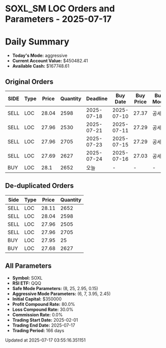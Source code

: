 # SOXL_SM LOC Orders and Parameters - 2025-07-17

# Daily Summary

- **Today's Mode:** aggressive
- **Current Account Value:** $450482.41
- **Available Cash:** $167748.61

## Original Orders

| SIDE | Type | Price | Quantity | Deadline | Buy Date | Buy Price | Buy Mode |
|------|------|-------|----------|----------|----------|-----------|----------|
| SELL | LOC | 28.04 | 2598 | 2025-07-18 | 2025-07-10 | 27.37 | 공세 |
| SELL | LOC | 27.96 | 2530 | 2025-07-21 | 2025-07-11 | 27.29 | 공세 |
| SELL | LOC | 27.96 | 2705 | 2025-07-23 | 2025-07-15 | 27.29 | 공세 |
| SELL | LOC | 27.69 | 2627 | 2025-07-24 | 2025-07-16 | 27.03 | 공세 |
| BUY | LOC | 28.1 | 2652 | 오늘 | - | - | - |

## De-duplicated Orders

| Side | Type | Price | Quantity |
|------|------|-------|----------|
| SELL | LOC | 28.11 | 2652 |
| SELL | LOC | 28.04 | 2598 |
| SELL | LOC | 27.96 | 2505 |
| SELL | LOC | 27.96 | 2705 |
| BUY | LOC | 27.95 | 25 |
| BUY | LOC | 27.68 | 2627 |

## All Parameters

- **Symbol:** SOXL
- **RSI ETF:** QQQ
- **Safe Mode Parameters:** (8, 25, 2.95, 0.15)
- **Aggressive Mode Parameters:** (6, 7, 3.95, 2.45)
- **Initial Capital:** $350000
- **Profit Compound Rate:** 80.0%
- **Loss Compound Rate:** 30.0%
- **Commission Rate:** 0.0%
- **Trading Start Date:** 2025-02-01
- **Trading End Date:** 2025-07-17
- **Trading Period:** 166 days

Updated at 2025-07-17 03:55:16.351151
